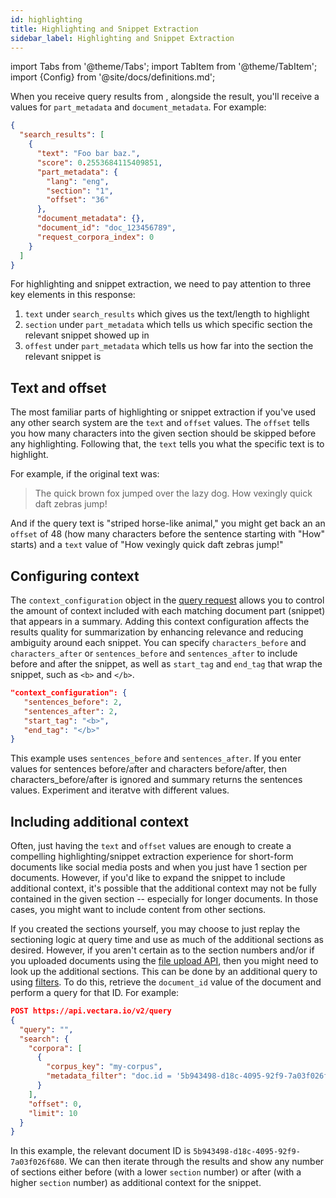 ```yaml
---
id: highlighting
title: Highlighting and Snippet Extraction
sidebar_label: Highlighting and Snippet Extraction
---
```


import Tabs from '@theme/Tabs';
import TabItem from '@theme/TabItem';
import {Config} from '@site/docs/definitions.md';

When you receive query results from <Config v="names.product"/>, alongside the
result, you'll receive a values for `part_metadata` and `document_metadata`. For 
example:

```json showLineNumbers
{
  "search_results": [
    {
      "text": "Foo bar baz.",
      "score": 0.2553684115409851,
      "part_metadata": {
        "lang": "eng",
        "section": "1",
        "offset": "36"
      },
      "document_metadata": {},
      "document_id": "doc_123456789",
      "request_corpora_index": 0
    }
  ]
}
```

For highlighting and snippet extraction, we need to pay attention to three key
elements in this response:
1. `text` under `search_results` which gives us the text/length to highlight
2. `section` under `part_metadata` which tells us which specific section the
relevant snippet showed up in
1. `offest` under `part_metadata` which tells us how far into the section the
relevant snippet is

## Text and offset

The most familiar parts of highlighting or snippet extraction if you've used
any other search system are the `text` and `offset` values.  The `offset` tells
you how many characters into the given section should be skipped before any
highlighting.  Following that, the `text` tells you what the specific text is
to highlight.

For example, if the original text was:
> The quick brown fox jumped over the lazy dog.  How vexingly quick daft zebras
jump!

And if the query text is "striped horse-like animal," you might get back an
an `offset` of 48 (how many characters before the sentence starting with "How"
starts) and a `text` value of "How vexingly quick daft zebras jump!"

## Configuring context

The `context_configuration` object in the [query request](/docs/api-reference/search-apis/search#context-configuration) allows you to control 
the amount of context included with each matching document part (snippet) that 
appears in a summary. Adding this context configuration affects the results 
quality for summarization by enhancing relevance and reducing ambiguity around 
each snippet. You can specify `characters_before` and `characters_after` or 
`sentences_before` and `sentences_after` to include before and after the 
snippet, as well as `start_tag` and `end_tag` that wrap the snippet, such as 
`<b>` and `</b>`. 

```json
"context_configuration": {
   "sentences_before": 2,
   "sentences_after": 2,
   "start_tag": "<b>",
   "end_tag": "</b>"
}
```
This example uses `sentences_before` and `sentences_after`. If you enter values 
for sentences before/after and characters before/after, then 
characters_before/after is ignored and summary returns the sentences values. 
Experiment and iteratve with different values.

## Including additional context

Often, just having the `text` and `offset` values are enough to create a
compelling highlighting/snippet extraction experience for short-form documents
like social media posts and when you just have 1 section per documents.
However, if you'd like to expand the snippet to include additional context,
it's possible that the additional context may not be fully contained in the
given section -- especially for longer documents.  In those cases, you might
want to include content from other sections.

If you created the sections yourself, you may choose to just replay the
sectioning logic at query time and use as much of the additional sections as
desired.  However, if you aren't certain as to the section numbers and/or if
you uploaded documents using the
[file upload API](/docs/api-reference/indexing-apis/file-upload/format-for-upload), then you might need
to look up the additional sections.  This can be done by an additional query
to <Config v="names.product"/> using
[filters](/docs/learn/metadata-search-filtering/filter-overview). To do this, retrieve the
`document_id` value of the document and perform a query for that ID. For example:

```json showLineNumbers title="https://api.vectara.io/v2/query"
POST https://api.vectara.io/v2/query
{
  "query": "",
  "search": {
    "corpora": [
      {
        "corpus_key": "my-corpus",
        "metadata_filter": "doc.id = '5b943498-d18c-4095-92f9-7a03f026f680'"
      }
    ],
    "offset": 0,
    "limit": 10
  }
}         
```

In this example, the relevant document ID is
`5b943498-d18c-4095-92f9-7a03f026f680`.  We can then iterate through the
results and show any number of sections either before (with a lower `section`
number) or after (with a higher `section` number) as additional context for the
snippet.
